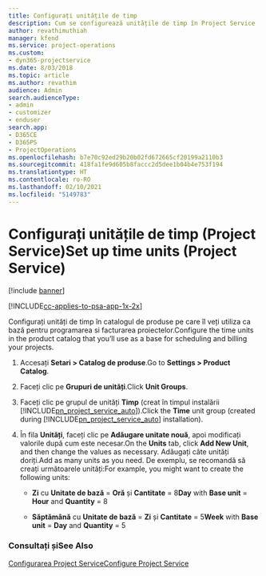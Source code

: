 ```yaml
---
title: Configurați unitățile de timp
description: Cum se configurează unitățile de timp în Project Service
author: revathimuthiah
manager: kfend
ms.service: project-operations
ms.custom:
- dyn365-projectservice
ms.date: 8/03/2018
ms.topic: article
ms.author: revathim
audience: Admin
search.audienceType:
- admin
- customizer
- enduser
search.app:
- D365CE
- D365PS
- ProjectOperations
ms.openlocfilehash: b7e70c92ed29b20b02fd672665cf20199a2110b3
ms.sourcegitcommit: 418fa1fe9d605b8faccc2d5dee1b04b4e753f194
ms.translationtype: HT
ms.contentlocale: ro-RO
ms.lasthandoff: 02/10/2021
ms.locfileid: "5149783"
---
```

# <a name="set-up-time-units-project-service"></a><span data-ttu-id="0ce65-103">Configurați unitățile de timp (Project Service)</span><span class="sxs-lookup"><span data-stu-id="0ce65-103">Set up time units (Project Service)</span></span>

[!include [banner](../includes/psa-now-project-operations.md)]

[!INCLUDE[cc-applies-to-psa-app-1x-2x](../includes/cc-applies-to-psa-app-1x-2x.md)]

<span data-ttu-id="0ce65-104">Configurați unități de timp în catalogul de produse pe care îl veți utiliza ca bază pentru programarea si facturarea proiectelor.</span><span class="sxs-lookup"><span data-stu-id="0ce65-104">Configure the time units in the product catalog that you’ll use as a base for scheduling and billing your projects.</span></span>  
  
1. <span data-ttu-id="0ce65-105">Accesați **Setari > Catalog de produse**.</span><span class="sxs-lookup"><span data-stu-id="0ce65-105">Go to **Settings > Product Catalog**.</span></span>  
  
2. <span data-ttu-id="0ce65-106">Faceți clic pe **Grupuri de unități**.</span><span class="sxs-lookup"><span data-stu-id="0ce65-106">Click **Unit Groups**.</span></span>  
  
3. <span data-ttu-id="0ce65-107">Faceți clic pe grupul de unități **Timp** (creat în timpul instalării [!INCLUDE[pn_project_service_auto](../includes/pn-project-service-auto.md)]).</span><span class="sxs-lookup"><span data-stu-id="0ce65-107">Click the **Time** unit group (created during [!INCLUDE[pn_project_service_auto](../includes/pn-project-service-auto.md)] installation).</span></span>  
  
4. <span data-ttu-id="0ce65-108">În fila **Unități**, faceți clic pe **Adăugare unitate nouă**, apoi modificați valorile după cum este necesar.</span><span class="sxs-lookup"><span data-stu-id="0ce65-108">On the **Units** tab, click **Add New Unit**, and then change the values as necessary.</span></span> <span data-ttu-id="0ce65-109">Adăugați câte unități doriți.</span><span class="sxs-lookup"><span data-stu-id="0ce65-109">Add as many units as you need.</span></span> <span data-ttu-id="0ce65-110">De exemplu, se recomandă să creați următoarele unități:</span><span class="sxs-lookup"><span data-stu-id="0ce65-110">For example, you might want to create the following units:</span></span>  
  
   - <span data-ttu-id="0ce65-111">**Zi** cu **Unitate de bază** = **Oră** și **Cantitate** = 8</span><span class="sxs-lookup"><span data-stu-id="0ce65-111">**Day** with **Base unit** = **Hour** and **Quantity** = 8</span></span>  
  
   - <span data-ttu-id="0ce65-112">**Săptămână** cu **Unitate de bază** = **Zi** și **Cantitate** = 5</span><span class="sxs-lookup"><span data-stu-id="0ce65-112">**Week** with **Base unit** = **Day** and **Quantity** = 5</span></span>  
  
### <a name="see-also"></a><span data-ttu-id="0ce65-113">Consultați și</span><span class="sxs-lookup"><span data-stu-id="0ce65-113">See Also</span></span>  
 [<span data-ttu-id="0ce65-114">Configurarea Project Service</span><span class="sxs-lookup"><span data-stu-id="0ce65-114">Configure Project Service</span></span>](../psa/configure.md)
